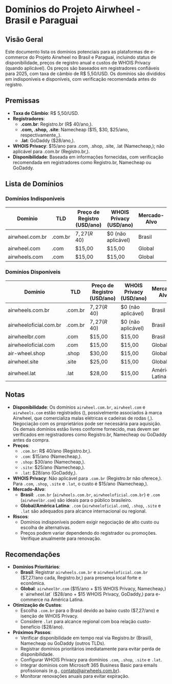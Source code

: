 # Domínios do Projeto Airwheel - Brasil e Paraguai

## Visão Geral
Este documento lista os domínios potenciais para as plataformas de e-commerce do Projeto Airwheel no Brasil e Paraguai, incluindo status de disponibilidade, preços de registro anual e custos de WHOIS Privacy (quando aplicável). Os preços são baseados em registradores confiáveis para 2025, com taxa de câmbio de R$ 5,50/USD. Os domínios são divididos em indisponíveis e disponíveis, com verificação recomendada antes do registro.

## Premissas
- **Taxa de Câmbio**: R$ 5,50/USD.
- **Registradores**:
  - **.com.br**: Registro.br (R$ 40/ano,).[](https://www.airwheel.net/)
  - **.com, .shop, .site**: Namecheap ($15, $30, $25/ano, respectivamente,,).[](https://airwheels.net.websiteoutlook.com)[](https://www.airwheel-luggage.com/)
  - **.lat**: GoDaddy ($28/ano,).[](https://www.airwheel-luggage.com/)
- **WHOIS Privacy**: $15/ano para .com, .shop, .site, .lat (Namecheap,); não aplicável para .com.br (Registro.br,).[](https://airwheels.net.websiteoutlook.com)[](https://www.airwheel.net/)
- **Disponibilidade**: Baseada em informações fornecidas, com verificação recomendada em registradores como Registro.br, Namecheap ou GoDaddy.

## Lista de Domínios
### Domínios Indisponíveis
| Domínio                     | TLD     | Preço de Registro (USD/ano) | WHOIS Privacy (USD/ano) | Mercado-Alvo |
|-----------------------------|---------|----------------------------|-------------------------|--------------|
| airwheel.com.br             | .com.br | $7,27 (R$ 40)              | $0 (não aplicável)      | Brasil       |
| airwheel.com                | .com    | $15,00                     | $15,00                  | Global       |
| airwheels.com               | .com    | $15,00                     | $15,00                  | Global       |

### Domínios Disponíveis
| Domínio                     | TLD     | Preço de Registro (USD/ano) | WHOIS Privacy (USD/ano) | Mercado-Alvo |
|-----------------------------|---------|----------------------------|-------------------------|--------------|
| airwheels.com.br            | .com.br | $7,27 (R$ 40)              | $0 (não aplicável)      | Brasil       |
| airwheeloficial.com.br      | .com.br | $7,27 (R$ 40)              | $0 (não aplicável)      | Brasil       |
| airwheelbr.com              | .com    | $15,00                     | $15,00                  | Brasil       |
| airwheeloficial.com         | .com    | $15,00                     | $15,00                  | Global       |
| air-wheel.shop              | .shop   | $30,00                     | $15,00                  | Global       |
| airwheel.site               | .site   | $25,00                     | $15,00                  | Global       |
| airwheel.lat                | .lat    | $28,00                     | $15,00                  | América Latina |

## Notas
- **Disponibilidade**: Os domínios `airwheel.com.br`, `airwheel.com` e `airwheels.com` estão registrados (), possivelmente associados à marca Airwheel, que comercializa malas elétricas e cadeiras de rodas (,). Negociação com os proprietários pode ser necessária para aquisição. Os demais domínios estão livres conforme fornecido, mas devem ser verificados em registradores como Registro.br, Namecheap ou GoDaddy antes da compra.[](https://airwheels.net.websiteoutlook.com)[](https://www.airwheel.net/)[](https://www.airwheel-luggage.com/)
- **Preços**:
  - `.com.br`: R$ 40/ano (Registro.br,).[](https://www.airwheel.net/)
  - `.com`: $15/ano (Namecheap,).[](https://airwheels.net.websiteoutlook.com)
  - `.shop`: $30/ano (Namecheap,).[](https://www.airwheel-luggage.com/)
  - `.site`: $25/ano (Namecheap,).[](https://www.airwheel-luggage.com/)
  - `.lat`: $28/ano (GoDaddy,).[](https://www.airwheel-luggage.com/)
- **WHOIS Privacy**: Não aplicável para `.com.br` (Registro.br não oferece,). Para `.com`, `.shop`, `.site` e `.lat`, o custo é $15/ano (Namecheap,).[](https://www.airwheel.net/)[](https://airwheels.net.websiteoutlook.com)
- **Mercado-Alvo**:
  - **Brasil**: `.com.br` (`airwheels.com.br`, `airwheeloficial.com.br`) e `.com` (`airwheelbr.com`) são ideais para o público brasileiro.
  - **Global/América Latina**: `.com` (`airwheeloficial.com`), `.shop`, `.site` e `.lat` são adequados para alcance internacional ou regional.
- **Riscos**:
  - Domínios indisponíveis podem exigir negociação de alto custo ou escolha de alternativas.
  - Preços podem variar dependendo do registrador ou promoções. Verifique anualmente para renovação.

## Recomendações
- **Domínios Prioritários**:
  - **Brasil**: Registrar `airwheels.com.br` e `airwheeloficial.com.br` ($7,27/ano cada, Registro.br,) para presença local forte e econômica.[](https://www.airwheel.net/)
  - **Global**: `airwheelbr.com` ($15/ano + $15 WHOIS Privacy, Namecheap,) e `airwheel.lat` ($28/ano + $15 WHOIS Privacy, GoDaddy,) para e-commerce na América Latina.[](https://airwheels.net.websiteoutlook.com)[](https://www.airwheel-luggage.com/)
- **Otimização de Custos**:
  - Escolha `.com.br` para o Brasil devido ao baixo custo ($7,27/ano) e isenção de WHOIS Privacy.
  - Considere `.lat` para alcance regional com boa relação custo-benefício ($28/ano).
- **Próximos Passos**:
  - Verificar disponibilidade em tempo real via Registro.br (Brasil), Namecheap ou GoDaddy (outros TLDs).
  - Registrar domínios prioritários imediatamente para evitar perda de disponibilidade.
  - Configurar WHOIS Privacy para domínios `.com`, `.shop`, `.site` e `.lat`.
  - Integrar domínios com Microsoft 365 Business Basic para emails profissionais (e.g., contato@airwheels.com.br).
  - Monitorar renovações anuais para evitar expiração.
